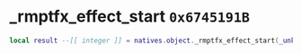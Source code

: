 # _rmptfx_effect_start `0x6745191B`

```lua
local result --[[ integer ]] = natives.object._rmptfx_effect_start(_unk0 --[[ integer ]], _unk1 --[[ integer ]], _unk2 --[[ integer ]], _unk3 --[[ integer ]])
```